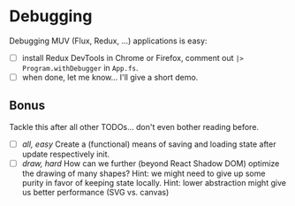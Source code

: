 # Debugging

Debugging MUV (Flux, Redux, ...) applications is easy:

- [ ] install Redux DevTools in Chrome or Firefox, comment out `|> Program.withDebugger` in `App.fs`.
- [ ] when done, let me know... I'll give a short demo.

## Bonus

Tackle this after all other TODOs... don't even bother reading before.

- [ ] *all, easy* Create a (functional) means of saving and loading state after update respectively init.
- [ ] *draw, hard* How can we further (beyond React Shadow DOM) optimize the drawing of many shapes?
    Hint: we might need to give up some purity in favor of keeping state locally.
    Hint: lower abstraction might give us better performance (SVG vs. canvas)
